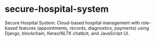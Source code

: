 # secure-hospital-system
Secure Hospital System: Cloud-based hospital management with role-based features (appointments, records, diagnostics, payments) using Django, blockchain, Keras/NLTK chatbot, and JavaScript UI.
